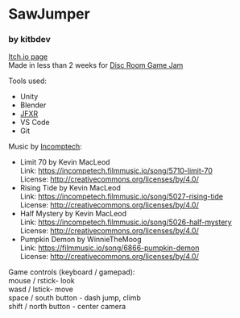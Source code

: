 # SawJumper
### by kitbdev  
[Itch.io page](https://kitbdev.itch.io/sawjumper)  
Made in less than 2 weeks for [Disc Room Game Jam](https://itch.io/jam/disc-room-game-jam)  

Tools used:
* Unity
* Blender
* [JFXR](https://jfxr.frozenfractal.com/)
* VS Code
* Git  

Music by [Incomptech](https://incompetech.filmmusic.io/search/):  
* Limit 70 by Kevin MacLeod  
  Link: https://incompetech.filmmusic.io/song/5710-limit-70  
  License: http://creativecommons.org/licenses/by/4.0/  
* Rising Tide by Kevin MacLeod  
  Link: https://incompetech.filmmusic.io/song/5027-rising-tide  
  License: http://creativecommons.org/licenses/by/4.0/  
* Half Mystery by Kevin MacLeod  
  Link: https://incompetech.filmmusic.io/song/5026-half-mystery  
  License: http://creativecommons.org/licenses/by/4.0/  
* Pumpkin Demon by WinnieTheMoog  
  Link: https://filmmusic.io/song/6866-pumpkin-demon  
  License: http://creativecommons.org/licenses/by/4.0/  


Game controls (keyboard / gamepad):  
mouse / rstick- look  
wasd / lstick- move  
space / south button - dash jump, climb  
shift  / north button - center camera  

